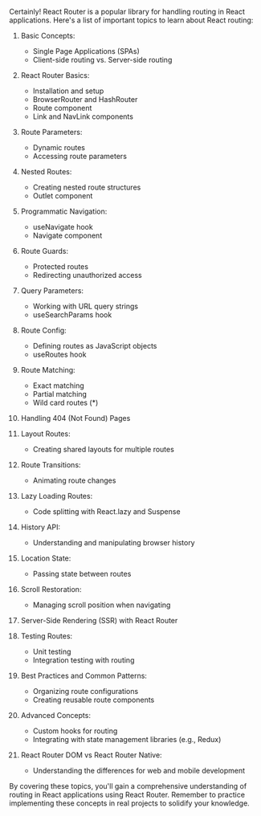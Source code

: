 Certainly! React Router is a popular library for handling routing in React applications. Here's a list of important topics to learn about React routing:

1. Basic Concepts:
   - Single Page Applications (SPAs)
   - Client-side routing vs. Server-side routing

2. React Router Basics:
   - Installation and setup
   - BrowserRouter and HashRouter
   - Route component
   - Link and NavLink components

3. Route Parameters:
   - Dynamic routes
   - Accessing route parameters

4. Nested Routes:
   - Creating nested route structures
   - Outlet component

5. Programmatic Navigation:
   - useNavigate hook
   - Navigate component

6. Route Guards:
   - Protected routes
   - Redirecting unauthorized access

7. Query Parameters:
   - Working with URL query strings
   - useSearchParams hook

8. Route Config:
   - Defining routes as JavaScript objects
   - useRoutes hook

9. Route Matching:
   - Exact matching
   - Partial matching
   - Wild card routes (*)

10. Handling 404 (Not Found) Pages

11. Layout Routes:
    - Creating shared layouts for multiple routes

12. Route Transitions:
    - Animating route changes

13. Lazy Loading Routes:
    - Code splitting with React.lazy and Suspense

14. History API:
    - Understanding and manipulating browser history

15. Location State:
    - Passing state between routes

16. Scroll Restoration:
    - Managing scroll position when navigating

17. Server-Side Rendering (SSR) with React Router

18. Testing Routes:
    - Unit testing
    - Integration testing with routing

19. Best Practices and Common Patterns:
    - Organizing route configurations
    - Creating reusable route components

20. Advanced Concepts:
    - Custom hooks for routing
    - Integrating with state management libraries (e.g., Redux)

21. React Router DOM vs React Router Native:
    - Understanding the differences for web and mobile development

By covering these topics, you'll gain a comprehensive understanding of routing in React applications using React Router. Remember to practice implementing these concepts in real projects to solidify your knowledge.
